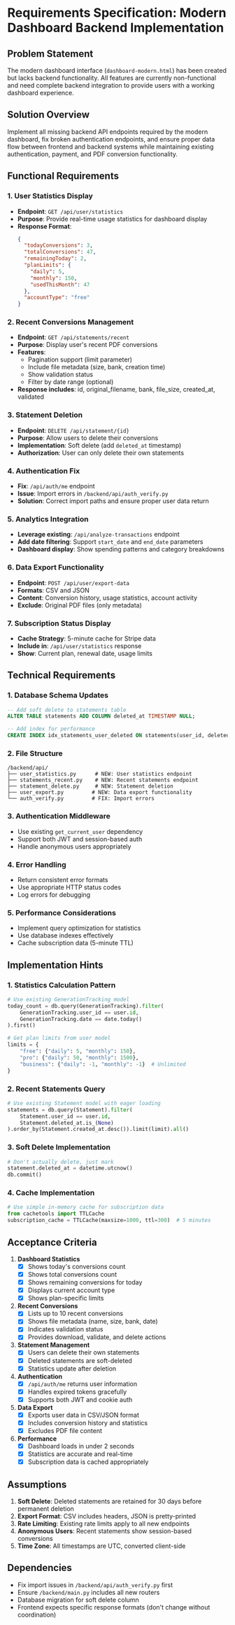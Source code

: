 # Requirements Specification: Modern Dashboard Backend Implementation

## Problem Statement
The modern dashboard interface (`dashboard-modern.html`) has been created but lacks backend functionality. All features are currently non-functional and need complete backend integration to provide users with a working dashboard experience.

## Solution Overview
Implement all missing backend API endpoints required by the modern dashboard, fix broken authentication endpoints, and ensure proper data flow between frontend and backend systems while maintaining existing authentication, payment, and PDF conversion functionality.

## Functional Requirements

### 1. User Statistics Display
- **Endpoint**: `GET /api/user/statistics`
- **Purpose**: Provide real-time usage statistics for dashboard display
- **Response Format**:
  ```json
  {
    "todayConversions": 3,
    "totalConversions": 47,
    "remainingToday": 2,
    "planLimits": {
      "daily": 5,
      "monthly": 150,
      "usedThisMonth": 47
    },
    "accountType": "free"
  }
  ```

### 2. Recent Conversions Management
- **Endpoint**: `GET /api/statements/recent`
- **Purpose**: Display user's recent PDF conversions
- **Features**:
  - Pagination support (limit parameter)
  - Include file metadata (size, bank, creation time)
  - Show validation status
  - Filter by date range (optional)
- **Response includes**: id, original_filename, bank, file_size, created_at, validated

### 3. Statement Deletion
- **Endpoint**: `DELETE /api/statement/{id}`
- **Purpose**: Allow users to delete their conversions
- **Implementation**: Soft delete (add `deleted_at` timestamp)
- **Authorization**: User can only delete their own statements

### 4. Authentication Fix
- **Fix**: `/api/auth/me` endpoint
- **Issue**: Import errors in `/backend/api/auth_verify.py`
- **Solution**: Correct import paths and ensure proper user data return

### 5. Analytics Integration
- **Leverage existing**: `/api/analyze-transactions` endpoint
- **Add date filtering**: Support `start_date` and `end_date` parameters
- **Dashboard display**: Show spending patterns and category breakdowns

### 6. Data Export Functionality
- **Endpoint**: `POST /api/user/export-data`
- **Formats**: CSV and JSON
- **Content**: Conversion history, usage statistics, account activity
- **Exclude**: Original PDF files (only metadata)

### 7. Subscription Status Display
- **Cache Strategy**: 5-minute cache for Stripe data
- **Include in**: `/api/user/statistics` response
- **Show**: Current plan, renewal date, usage limits

## Technical Requirements

### 1. Database Schema Updates
```sql
-- Add soft delete to statements table
ALTER TABLE statements ADD COLUMN deleted_at TIMESTAMP NULL;

-- Add index for performance
CREATE INDEX idx_statements_user_deleted ON statements(user_id, deleted_at);
```

### 2. File Structure
```
/backend/api/
├── user_statistics.py      # NEW: User statistics endpoint
├── statements_recent.py    # NEW: Recent statements endpoint  
├── statement_delete.py     # NEW: Statement deletion
├── user_export.py         # NEW: Data export functionality
└── auth_verify.py         # FIX: Import errors
```

### 3. Authentication Middleware
- Use existing `get_current_user` dependency
- Support both JWT and session-based auth
- Handle anonymous users appropriately

### 4. Error Handling
- Return consistent error formats
- Use appropriate HTTP status codes
- Log errors for debugging

### 5. Performance Considerations
- Implement query optimization for statistics
- Use database indexes effectively
- Cache subscription data (5-minute TTL)

## Implementation Hints

### 1. Statistics Calculation Pattern
```python
# Use existing GenerationTracking model
today_count = db.query(GenerationTracking).filter(
    GenerationTracking.user_id == user.id,
    GenerationTracking.date == date.today()
).first()

# Get plan limits from user model
limits = {
    "free": {"daily": 5, "monthly": 150},
    "pro": {"daily": 50, "monthly": 1500},
    "business": {"daily": -1, "monthly": -1}  # Unlimited
}
```

### 2. Recent Statements Query
```python
# Use existing Statement model with eager loading
statements = db.query(Statement).filter(
    Statement.user_id == user.id,
    Statement.deleted_at.is_(None)
).order_by(Statement.created_at.desc()).limit(limit).all()
```

### 3. Soft Delete Implementation
```python
# Don't actually delete, just mark
statement.deleted_at = datetime.utcnow()
db.commit()
```

### 4. Cache Implementation
```python
# Use simple in-memory cache for subscription data
from cachetools import TTLCache
subscription_cache = TTLCache(maxsize=1000, ttl=300)  # 5 minutes
```

## Acceptance Criteria

1. **Dashboard Statistics**
   - [x] Shows today's conversions count
   - [x] Shows total conversions count
   - [x] Shows remaining conversions for today
   - [x] Displays current account type
   - [x] Shows plan-specific limits

2. **Recent Conversions**
   - [x] Lists up to 10 recent conversions
   - [x] Shows file metadata (name, size, bank, date)
   - [x] Indicates validation status
   - [x] Provides download, validate, and delete actions

3. **Statement Management**
   - [x] Users can delete their own statements
   - [x] Deleted statements are soft-deleted
   - [x] Statistics update after deletion

4. **Authentication**
   - [x] `/api/auth/me` returns user information
   - [x] Handles expired tokens gracefully
   - [x] Supports both JWT and cookie auth

5. **Data Export**
   - [x] Exports user data in CSV/JSON format
   - [x] Includes conversion history and statistics
   - [x] Excludes PDF file content

6. **Performance**
   - [x] Dashboard loads in under 2 seconds
   - [x] Statistics are accurate and real-time
   - [x] Subscription data is cached appropriately

## Assumptions

1. **Soft Delete**: Deleted statements are retained for 30 days before permanent deletion
2. **Export Format**: CSV includes headers, JSON is pretty-printed
3. **Rate Limiting**: Existing rate limits apply to all new endpoints
4. **Anonymous Users**: Recent statements show session-based conversions
5. **Time Zone**: All timestamps are UTC, converted client-side

## Dependencies

- Fix import issues in `/backend/api/auth_verify.py` first
- Ensure `/backend/main.py` includes all new routers
- Database migration for soft delete column
- Frontend expects specific response formats (don't change without coordination)